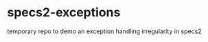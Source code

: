 specs2-exceptions
=================

temporary repo to demo an exception handling irregularity in specs2